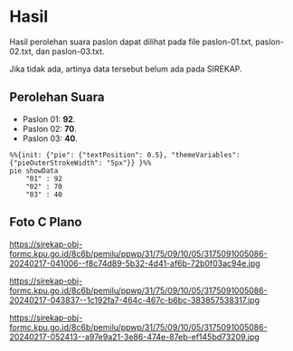 # Hasil

Hasil perolehan suara paslon dapat dilihat pada file paslon-01.txt, paslon-02.txt, dan paslon-03.txt.

Jika tidak ada, artinya data tersebut belum ada pada SIREKAP.

## Perolehan Suara

 * Paslon 01: **92**.
 * Paslon 02: **70**.
 * Paslon 03: **40**.

```mermaid
%%{init: {"pie": {"textPosition": 0.5}, "themeVariables": {"pieOuterStrokeWidth": "5px"}} }%%
pie showData
    "01" : 92
    "02" : 70
    "03" : 40
```
## Foto C Plano

https://sirekap-obj-formc.kpu.go.id/8c6b/pemilu/ppwp/31/75/09/10/05/3175091005086-20240217-041006--f8c74d89-5b32-4d41-af6b-72b0f03ac94e.jpg

https://sirekap-obj-formc.kpu.go.id/8c6b/pemilu/ppwp/31/75/09/10/05/3175091005086-20240217-043837--1c192fa7-464c-467c-b6bc-383857538317.jpg

https://sirekap-obj-formc.kpu.go.id/8c6b/pemilu/ppwp/31/75/09/10/05/3175091005086-20240217-052413--a97e9a21-3e86-474e-87eb-ef145bd73209.jpg
